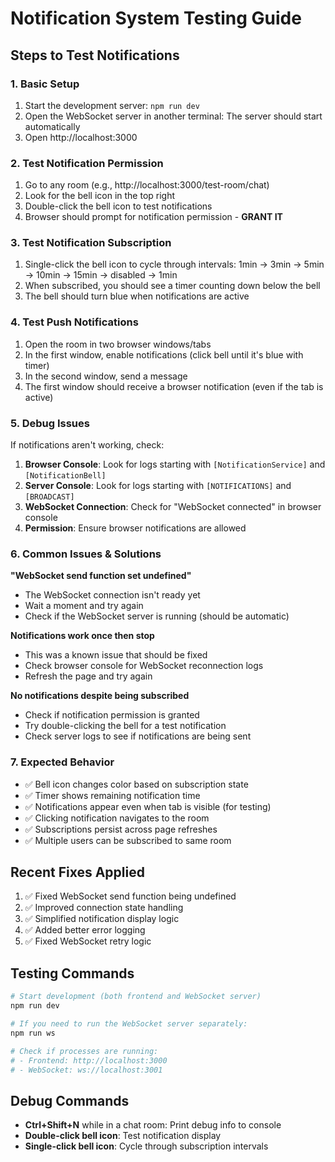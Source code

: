 # Notification System Testing Guide

## Steps to Test Notifications

### 1. Basic Setup
1. Start the development server: `npm run dev`
2. Open the WebSocket server in another terminal: The server should start automatically
3. Open http://localhost:3000

### 2. Test Notification Permission
1. Go to any room (e.g., http://localhost:3000/test-room/chat)
2. Look for the bell icon in the top right
3. Double-click the bell icon to test notifications
4. Browser should prompt for notification permission - **GRANT IT**

### 3. Test Notification Subscription
1. Single-click the bell icon to cycle through intervals: 1min → 3min → 5min → 10min → 15min → disabled → 1min
2. When subscribed, you should see a timer counting down below the bell
3. The bell should turn blue when notifications are active

### 4. Test Push Notifications
1. Open the room in two browser windows/tabs
2. In the first window, enable notifications (click bell until it's blue with timer)
3. In the second window, send a message
4. The first window should receive a browser notification (even if the tab is active)

### 5. Debug Issues
If notifications aren't working, check:

1. **Browser Console**: Look for logs starting with `[NotificationService]` and `[NotificationBell]`
2. **Server Console**: Look for logs starting with `[NOTIFICATIONS]` and `[BROADCAST]`
3. **WebSocket Connection**: Check for "WebSocket connected" in browser console
4. **Permission**: Ensure browser notifications are allowed

### 6. Common Issues & Solutions

**"WebSocket send function set undefined"**
- The WebSocket connection isn't ready yet
- Wait a moment and try again
- Check if the WebSocket server is running (should be automatic)

**Notifications work once then stop**
- This was a known issue that should be fixed
- Check browser console for WebSocket reconnection logs
- Refresh the page and try again

**No notifications despite being subscribed**
- Check if notification permission is granted
- Try double-clicking the bell for a test notification
- Check server logs to see if notifications are being sent

### 7. Expected Behavior
- ✅ Bell icon changes color based on subscription state
- ✅ Timer shows remaining notification time
- ✅ Notifications appear even when tab is visible (for testing)
- ✅ Clicking notification navigates to the room
- ✅ Subscriptions persist across page refreshes
- ✅ Multiple users can be subscribed to same room

## Recent Fixes Applied
1. ✅ Fixed WebSocket send function being undefined
2. ✅ Improved connection state handling
3. ✅ Simplified notification display logic
4. ✅ Added better error logging
5. ✅ Fixed WebSocket retry logic

## Testing Commands
```bash
# Start development (both frontend and WebSocket server)
npm run dev

# If you need to run the WebSocket server separately:
npm run ws

# Check if processes are running:
# - Frontend: http://localhost:3000
# - WebSocket: ws://localhost:3001
```

## Debug Commands
- **Ctrl+Shift+N** while in a chat room: Print debug info to console
- **Double-click bell icon**: Test notification display
- **Single-click bell icon**: Cycle through subscription intervals
